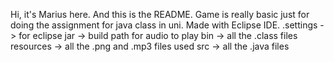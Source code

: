 Hi, it's Marius here. And this is the README.
Game is really basic just for doing the assignment for java class in uni.
Made with Eclipse IDE.
.settings -> for eclipse
jar -> build path for audio to play
bin -> all the .class files
resources -> all the .png and .mp3 files used
src -> all the .java files
